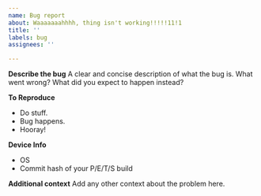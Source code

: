 ```yaml
---
name: Bug report
about: Waaaaaaahhhh, thing isn't working!!!!!11!1
title: ''
labels: bug
assignees: ''

---
```


**Describe the bug**
A clear and concise description of what the bug is. What went wrong? What did you expect to happen instead?

**To Reproduce**
- Do stuff.
- Bug happens.
- Hooray!

**Device Info**
 - OS
 - Commit hash of your P/E/T/S build

**Additional context**
Add any other context about the problem here.
